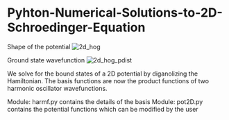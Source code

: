 # Pyhton-Numerical-Solutions-to-2D-Schroedinger-Equation
Shape of the potential
![2d_hog](https://user-images.githubusercontent.com/20408792/75594952-37e72480-5a50-11ea-85ca-12e23b90650f.png)

Ground state wavefunction
![2d_hog_pdist](https://user-images.githubusercontent.com/20408792/75594954-39b0e800-5a50-11ea-9c18-429deae3ce20.png)

We solve for the bound states of a 2D potential by diganolizing the Hamiltonian. The basis functions are now
the product functions of two harmonic oscillator wavefunctions. 

Module: harmf.py contains the details of the basis
Module: pot2D.py contains the potential functions which can be modified by the user
